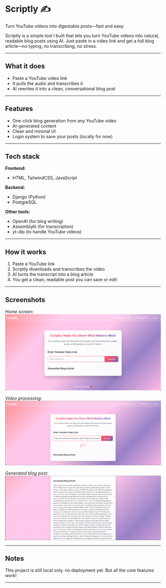 # Scriptly ✍️  
Turn YouTube videos into digestable posts—fast and easy.

Scriptly is a simple tool I built that lets you turn YouTube videos into natural, readable blog posts using AI. Just paste in a video link and get a full blog article—no typing, no transcribing, no stress.

---

## What it does  
- Paste a YouTube video link  
- It pulls the audio and transcribes it  
- AI rewrites it into a clean, conversational blog post  

---

## Features  
- One-click blog generation from any YouTube video  
- AI-generated content  
- Clean and minimal UI  
- Login system to save your posts (locally for now)  

---

## Tech stack  
**Frontend:**  
- HTML, TailwindCSS, JavaScript  

**Backend:**  
- Django (Python)  
- PostgreSQL

**Other tools:**  
- OpenAI (for blog writing)  
- AssemblyAI (for transcription)  
- yt-dlp (to handle YouTube videos)  

---

## How it works  
1. Paste a YouTube link  
2. Scriptly downloads and transcribes the video  
3. AI turns the transcript into a blog article  
4. You get a clean, readable post you can save or edit  

---

## Screenshots  
*Home screen:*  
![Homepage](./assets/screenshot1.png)  

*Video processing:*  
![Processing](./assets/screenshot2.png)  

*Generated blog post:*  
![Generated](./assets/screenshot3.png)  

---

## Notes  
This project is still local only. no deployment yet. But all the core features work!

---

